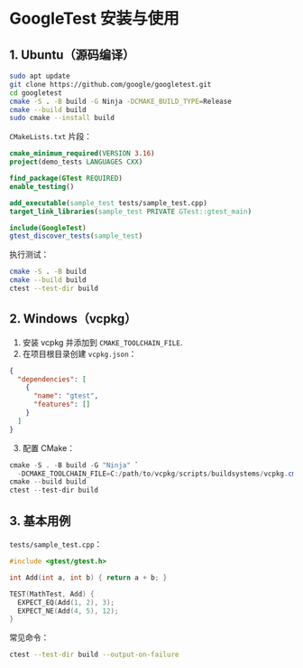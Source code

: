 ﻿# GoogleTest 安装与使用

## 1. Ubuntu（源码编译）

```bash
sudo apt update
git clone https://github.com/google/googletest.git
cd googletest
cmake -S . -B build -G Ninja -DCMAKE_BUILD_TYPE=Release
cmake --build build
sudo cmake --install build
```

`CMakeLists.txt` 片段：

```cmake
cmake_minimum_required(VERSION 3.16)
project(demo_tests LANGUAGES CXX)

find_package(GTest REQUIRED)
enable_testing()

add_executable(sample_test tests/sample_test.cpp)
target_link_libraries(sample_test PRIVATE GTest::gtest_main)

include(GoogleTest)
gtest_discover_tests(sample_test)
```

执行测试：

```bash
cmake -S . -B build
cmake --build build
ctest --test-dir build
```

## 2. Windows（vcpkg）

1. 安装 vcpkg 并添加到 `CMAKE_TOOLCHAIN_FILE`.
2. 在项目根目录创建 `vcpkg.json`：

```json
{
  "dependencies": [
    {
      "name": "gtest",
      "features": []
    }
  ]
}
```

3. 配置 CMake：

```powershell
cmake -S . -B build -G "Ninja" `
  -DCMAKE_TOOLCHAIN_FILE=C:/path/to/vcpkg/scripts/buildsystems/vcpkg.cmake
cmake --build build
ctest --test-dir build
```

## 3. 基本用例

`tests/sample_test.cpp`：

```cpp
#include <gtest/gtest.h>

int Add(int a, int b) { return a + b; }

TEST(MathTest, Add) {
  EXPECT_EQ(Add(1, 2), 3);
  EXPECT_NE(Add(4, 5), 12);
}
```

常见命令：

```bash
ctest --test-dir build --output-on-failure
```